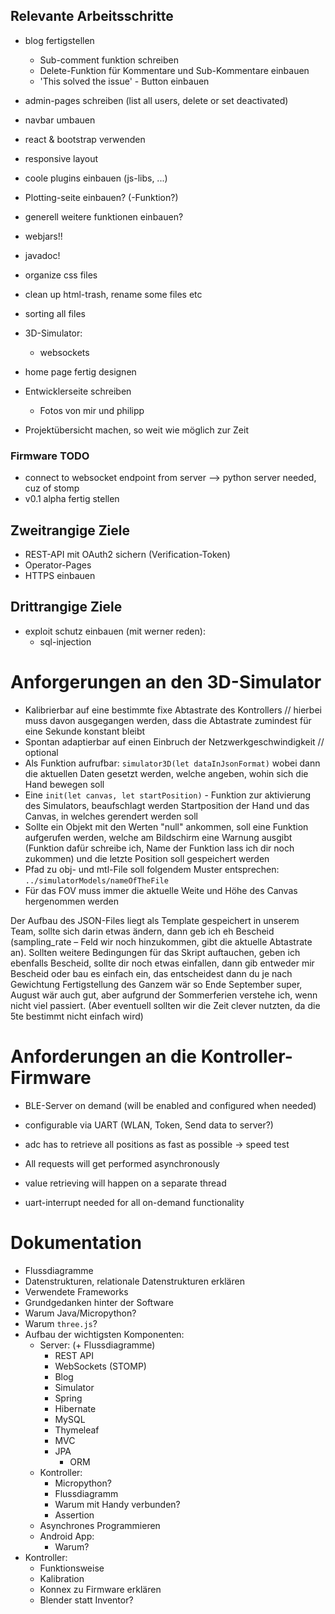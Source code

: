 ## Relevante Arbeitsschritte

- blog fertigstellen
  - Sub-comment funktion schreiben
  - Delete-Funktion für Kommentare und Sub-Kommentare einbauen
  - 'This solved the issue' - Button einbauen
- admin-pages schreiben (list all users, delete or set deactivated)
- navbar umbauen
- react & bootstrap verwenden
- responsive layout
- coole plugins einbauen (js-libs, ...)
- Plotting-seite einbauen? (-Funktion?)
- generell weitere funktionen einbauen?
- webjars!!
- javadoc!
- organize css files
- clean up html-trash, rename some files etc
- sorting all files

- 3D-Simulator:
  - websockets

- home page fertig designen
- Entwicklerseite schreiben
    - Fotos von mir und philipp
- Projektübersicht machen, so weit wie möglich zur Zeit

### Firmware TODO

- connect to websocket endpoint from server --> python server needed, cuz of stomp
- v0.1 alpha fertig stellen

## Zweitrangige Ziele

- REST-API mit OAuth2 sichern (Verification-Token)
- Operator-Pages
- HTTPS einbauen

## Drittrangige Ziele

- exploit schutz einbauen (mit werner reden):
  - sql-injection
  
# Anforgerungen an den 3D-Simulator

- Kalibrierbar auf eine bestimmte fixe Abtastrate des Kontrollers // hierbei muss davon ausgegangen werden, dass die Abtastrate zumindest für eine Sekunde konstant bleibt
- Spontan adaptierbar auf einen Einbruch der Netzwerkgeschwindigkeit // optional
- Als Funktion aufrufbar: `simulator3D(let dataInJsonFormat)` wobei dann die aktuellen Daten gesetzt werden, welche angeben, wohin sich die Hand bewegen soll
- Eine `init(let canvas, let startPosition)` - Funktion zur aktivierung des Simulators, beaufschlagt werden Startposition der Hand und das Canvas, in welches gerendert werden soll
- Sollte ein Objekt mit den Werten "null" ankommen, soll eine Funktion aufgerufen werden, welche am Bildschirm eine Warnung ausgibt (Funktion dafür schreibe ich, Name der Funktion lass ich dir noch zukommen) und die letzte Position soll gespeichert werden
- Pfad zu obj- und mtl-File soll folgendem Muster entsprechen: `../simulatorModels/nameOfTheFile`
- Für das FOV muss immer die aktuelle Weite und Höhe des Canvas hergenommen werden

Der Aufbau des JSON-Files liegt als Template gespeichert in unserem Team, sollte sich darin etwas ändern, dann geb ich eh Bescheid (sampling_rate – Feld wir noch hinzukommen, gibt die aktuelle Abtastrate an).
Sollten weitere Bedingungen für das Skript auftauchen, geben ich ebenfalls Bescheid, sollte dir noch etwas einfallen, dann gib entweder mir Bescheid oder bau es einfach ein, das entscheidest dann du je nach Gewichtung
Fertigstellung des Ganzem wär so Ende September super, August wär auch gut, aber aufgrund der Sommerferien verstehe ich, wenn nicht viel passiert. (Aber eventuell sollten wir die Zeit clever nutzten, da die 5te bestimmt nicht einfach wird)

# Anforderungen an die Kontroller-Firmware

- BLE-Server on demand (will be enabled and configured when needed)
- configurable via UART (WLAN, Token, Send data to server?)
- adc has to retrieve all positions as fast as possible → speed test

- All requests will get performed asynchronously
- value retrieving will happen on a separate thread
- uart-interrupt needed for all on-demand functionality

# Dokumentation

- Flussdiagramme
- Datenstrukturen, relationale Datenstrukturen erklären
- Verwendete Frameworks
- Grundgedanken hinter der Software
- Warum Java/Micropython?
- Warum `three.js`?
- Aufbau der wichtigsten Komponenten:
  - Server: (+ Flussdiagramme)
    - REST API
    - WebSockets (STOMP)
    - Blog
    - Simulator
    - Spring
    - Hibernate
    - MySQL
    - Thymeleaf
    - MVC
    - JPA
      - ORM
  - Kontroller:
    - Micropython?
    - Flussdiagramm
    - Warum mit Handy verbunden?
    - Assertion
  - Asynchrones Programmieren
  - Android App:
    - Warum?
- Kontroller:
  - Funktionsweise
  - Kalibration
  - Konnex zu Firmware erklären
  - Blender statt Inventor?
